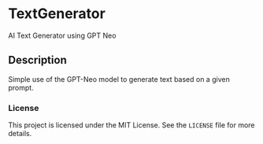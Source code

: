 # TextGenerator
AI Text Generator using GPT Neo

## Description
Simple use of the GPT-Neo model to generate text based on a given prompt.

### License

This project is licensed under the MIT License. See the `LICENSE` file for more details.
